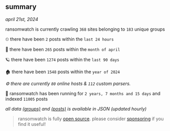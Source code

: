 
## summary
_april 21st, 2024_

ransomwatch is currently crawling `368` sites belonging to `183` unique groups

⏲ there have been `2` posts within the `last 24 hours`

🦈 there have been `265` posts within the `month of april`

🪐 there have been `1274` posts within the `last 90 days`

🏚 there have been `1548` posts within the `year of 2024`

_⚙️ there are currently `80` online hosts & `112` custom parsers._

🦕 ransomwatch has been running for `2 years, 7 months and 15 days` and indexed `11005` posts

_all data  [(groups)](http://ransomwhat.telemetry.ltd/groups) and [(posts)](http://ransomwhat.telemetry.ltd/posts) is available in JSON (updated hourly)_

> ransomwatch is fully [open source](https://github.com/joshhighet/ransomwatch#ransomwatch--). please consider [sponsoring](https://github.com/sponsors/joshhighet) if you find it useful!
